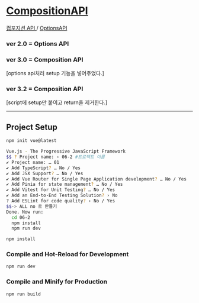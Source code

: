 # [CompositionAPI](https://v3-docs.vuejs-korea.org/api/composition-api-setup.html#basic-usage) 

[컴포지션 API
](https://v3-docs.vuejs-korea.org/api/composition-api-setup.html#basic-usage)  / 
[OptionsAPI](https://v3-docs.vuejs-korea.org/api/options-state.html#data)

### ver 2.0  = Options API


### ver 3.0  = Composition API
[options api처러 setup 기능을 넣어주었다.]

### ver 3.2  = Composition API 

[script에 setup만 붙이고 return을 제거한다.]


---

## Project Setup

```sh
npm init vue@latest

Vue.js - The Progressive JavaScript Framework
$$ ? Project name: › 06-2 #프로젝트 이름
✔ Project name: … 01
✔ Add TypeScript? … No / Yes
✔ Add JSX Support? … No / Yes
✔ Add Vue Router for Single Page Application development? … No / Yes
✔ Add Pinia for state management? … No / Yes
✔ Add Vitest for Unit Testing? … No / Yes
✔ Add an End-to-End Testing Solution? › No
? Add ESLint for code quality? › No / Yes
$$-> ALL no 로 만들기 
Done. Now run:
  cd 06-2
  npm install
  npm run dev
```


```sh
npm install
```

### Compile and Hot-Reload for Development

```sh
npm run dev
```

### Compile and Minify for Production

```sh
npm run build
```
